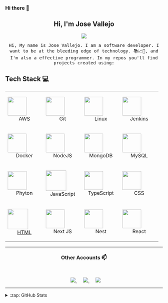 ### Hi there 👋

<h2 align="center"> Hi, I'm Jose Vallejo <br/> </h2>

<p align="center">
	<img src="https://media.giphy.com/media/gh0RRgkTXedvF0pDc0/giphy.gif">
</p>

<p align="center"> <samp>Hi, My name is Jose Vallejo. I am a software developer. I want to be at the bleeding edge of technology. 📚📈🔬, and I'm also a effective programmer. In my repos you'll find projects created using:

## Tech Stack :computer: <br>

<table align="center">
  <tbody>
   <tr>
		<td align="center" width="20%">
			<p><a align="center" href="https://aws.amazon.com/es/" >
				<img style="display: block;" height=60px src="https://img.icons8.com/color/48/000000/amazon-web-services.png" /></a>AWS</p>
		</td>
		<td align="center" width="20%">
			<p><a align="center" href="https://github.com/" >
				<img style="display: block;" height=60px src="https://img.icons8.com/ios-glyphs/2x/github-2.png"></a>Git</p>
		</td>
		<td align="center" width="20%">
			<p><a align="center" href="https://www.linux.org/" >
				<img style="display: block;" height=60px src="https://img.icons8.com/color/48/000000/linux.png" /></a>Linux</p>
		</td>
		<td align="center" width="20%">
			<p><a align="center" href="https://www.jenkins.io/" >
				<img style="display: block;" height=60px src="https://img.icons8.com/color/48/000000/jenkins.png" /></a>Jenkins</p>
		</td>
	</tr>
	<tr>
		<td align="center" width="20%">
			<p><a align="center" href="https://www.docker.com/">
				<img style="display: block;" height=60px src="https://img.icons8.com/color/48/000000/docker.png"/></a>Docker</p>
		</td>
		<td align="center" width="20%">
			<p><a align="center" href="https://nodejs.org/es/docs/" >
				<img style="display: block;" height=60px src="https://img.icons8.com/color/2x/nodejs.png" /></a>NodeJS</p>
		</td>
		<td align="center" width="20%">
			<p><a align="center" align="center" href="https://www.mongodb.com/es" >
				<img style="display: block;" height=60px src="https://img.icons8.com/color/48/000000/mongodb.png"></a>MongoDB</p>
		</td>
		<td align="center" width="20%">
			<p><a align="center" href="https://www.mysql.com/" >
				<img style="display: block;" height=60px src="https://img.icons8.com/ios-filled/50/000000/mysql-logo.png" /></a>MySQL</p>
		</td>
	</tr>
	<tr>
		<td align="center" width="20%">
			<p><a align="center" href="https://www.python.org/" target="_blank">
				<img style="display: block;" height=60px src="https://img.icons8.com/color/2x/python.png" /></a>Phyton</p>
		</td>
		<td align="center" width="20%">
			<p><a align="center" href="https://developer.mozilla.org/es/docs/Web/JavaScript">
				<img style="display: block;" height=65px src="https://img.icons8.com/color/2x/javascript.png" /></a>JavaScript</p>
		</td>
		<td align="center" width="20%">
			<p><a align="center" href="https://www.typescriptlang.org/">
				<img style="display: block;" height=60px src="https://img.icons8.com/color/48/000000/typescript.png"/></a>TypeScript</p>
		</td>
		<td align="center" width="20%">
			<p><a align="center" href="https://developer.mozilla.org/es/docs/Web/CSS">
				<img style="display: block;" height=60px src="https://img.icons8.com/color/48/000000/css3.png" /></a>CSS</p>
			</td>
  </tr>
	<tr>
		<td align="center" width="20%">
			<p><a align="center" href="https://developer.mozilla.org/es/docs/Web/HTML">
				<img style="display: block;" height=65px src="https://img.icons8.com/color/2x/html-5.png" />HTML</p></a>
		</td>
		<td align="center" width="20%">
			<p><a align="center" href="https://nextjs.org/" >
				<img style="display: block;" height=60px src="https://upload.wikimedia.org/wikipedia/commons/8/8e/Nextjs-logo.svg"></a>Next JS</p>
		</td>
		<td align="center" width="20%">
			<p><a align="center" href="https://nestjs.com/">
				<img style="display: block;" height=60px src="https://seeklogo.com/images/N/nestjs-logo-09342F76C0-seeklogo.com.png"></a>Nest</p>
		</td>
		<td align="center" width="20%">
			<p><a align="center" href="https://es.reactjs.org/">
				<img style="display: block;" height=60px src="https://img.icons8.com/ultraviolet/2x/react.png"></a>React</p>
		</td>
	</tr>
</tbody>
</table>

---

<h3 align="center"> Other Accounts 📫 </h3>
<br />
<p align="center">
	<a href="https://twitter.com/JoseAVallejo12/">
		<img style="margin-left: 10px;" heigrt=60px src="https://img.icons8.com/cute-clipart/64/000000/twitter.png"/>
	</a>
	<a style="margin: 10px;" href="https://web.facebook.com/josealfredo.vallejocontreras.1?_rdc=1&_rdr/">
		<img style="margin-left: 10px;" heigrt=60px src="https://img.icons8.com/cute-clipart/64/000000/facebook.png"/>
	</a>
	<a href="https://www.linkedin.com/in/jose-alfredo-vallejo-contreras-38199480/">
		<img style="margin-left: 10px;" heigrt=60px src="https://img.icons8.com/cute-clipart/64/000000/linkedin.png"/>
	</a>

</p>

---

<details>
  <summary>:zap: GitHub Stats</summary>
  <img align="left" alt="Jose Vallejo's GitHub Stats" src="https://github-readme-stats.vercel.app/api?username=JoseAVallejo12&show_icons=true&hide_border=true" />
  <img src="https://jf-gh-stats.vercel.app/api/top-langs/?username=JoseAVallejo12&layout=compact&hide=java&title_color=3867D6&icon_color=3867D6" alt="GitHub Top Languages" align="top"/>
</details>

<!--
**josevallejo1984/josevallejo1984** is a ✨ _special_ ✨ repository because its `README.md` (this file) appears on your GitHub profile.

Here are some ideas to get you started:

- 🔭 I’m currently working on ...
- 🌱 I’m currently learning ...
- 👯 I’m looking to collaborate on ...
- 🤔 I’m looking for help with ...
- 💬 Ask me about ...
- 📫 How to reach me: ...
- 😄 Pronouns: ...
- ⚡ Fun fact: ...
-->
